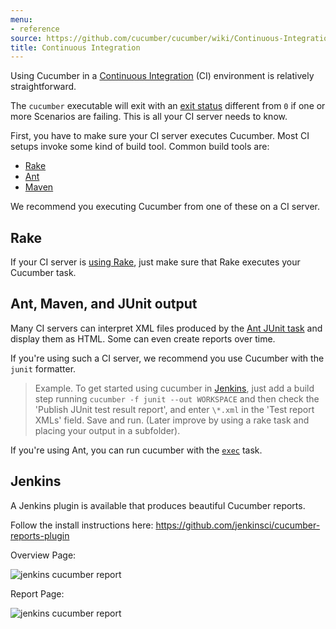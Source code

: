 ```yaml
---
menu:
- reference
source: https://github.com/cucumber/cucumber/wiki/Continuous-Integration/
title: Continuous Integration
---
```


Using Cucumber in a [Continuous Integration](http://martinfowler.com/articles/continuousIntegration.html) (CI) environment is relatively straightforward.

The `cucumber` executable will exit with an [exit status](http://en.wikipedia.org/wiki/Exit_status)
different from `0` if one or more Scenarios are failing. This is all your CI 
server needs to know.

First, you have to make sure your CI server executes Cucumber. 
Most CI setups invoke some kind of build tool. Common build tools are:

* [Rake](https://github.com/ruby/rake)
* [Ant](http://ant.apache.org)
* [Maven](http://maven.apache.org)

We recommend you executing Cucumber from one of these on a CI server.

## Rake

If your CI server is [using Rake](/implementations/ruby/rake), just make sure 
that Rake executes your Cucumber task.

## Ant, Maven, and JUnit output

Many CI servers can interpret XML files produced by the [Ant JUnit task](https://ant.apache.org/manual/Tasks/junit.html) 
and display them as HTML. Some can even create reports over time.

If you're using such a CI server, we recommend you use Cucumber with the `junit` formatter.

> Example. To get started using cucumber in [Jenkins](http://jenkins-ci.org/), just add a build step running
> `cucumber -f junit --out WORKSPACE` and then check the
> 'Publish JUnit test result report', and enter `\*.xml` in the 'Test report XMLs' field.
> Save and run. (Later improve by using a rake task and placing your output in a subfolder).

If you're using Ant, you can run cucumber with the [`exec`](https://ant.apache.org/manual/Tasks/exec.html) task.

## Jenkins

A Jenkins plugin is available that produces beautiful Cucumber reports.

Follow the install instructions here:
<https://github.com/jenkinsci/cucumber-reports-plugin>

Overview Page:

![jenkins cucumber report](https://github.com/masterthought/jenkins-cucumber-jvm-reports-plugin-java/raw/master/.README/feature-overview.png)

Report Page:

![jenkins cucumber report](https://github.com/masterthought/jenkins-cucumber-jvm-reports-plugin-java/raw/master/.README/feature-passed.png)
